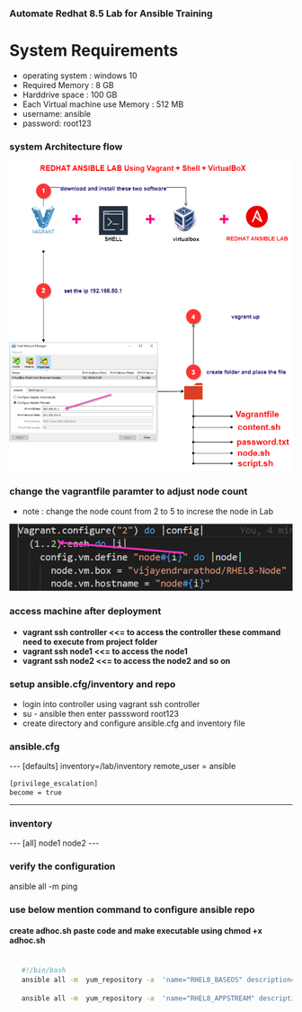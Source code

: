 <h3>Automate Redhat 8.5 Lab for Ansible Training</h3> 

<h1>System Requirements </h1>
  
- operating system : windows 10
- Required Memory : 8 GB
- Harddrive space : 100 GB
- Each Virtual machine use Memory : 512 MB
- username: ansible
- password: root123
  

<h3> system Architecture flow </h3>

![image](https://github.com/vijayendrar/devsecops/blob/main/Ansible/images/ansible%20lab.png)  

<h3> change the vagrantfile paramter to adjust node count  </h3>

- note : change the node count from 2 to 5 to increse the node in Lab

![image](https://github.com/vijayendrar/devsecops/blob/main/Ansible/images/nodecount.png)

<h3> access machine after deployment  <h4>

- vagrant ssh controller  <<= to access the controller these command need to execute from project folder
- vagrant ssh node1  <<= to access the node1 
- vagrant ssh node2  <<= to access the node2 and so on 

<h3> setup ansible.cfg/inventory and repo </h3>

- login into controller using vagrant ssh controller
- su - ansible  then enter passsword root123
- create directory and configure ansible.cfg and inventory file
  
<h3> ansible.cfg </h3>
---
    [defaults]
    inventory=/lab/inventory
    remote_user = ansible

    [privilege_escalation]
    become = true
---    

<h3> inventory </h3>
---
    [all]
    node1
    node2
---

<h3> verify the configuration </h3>

ansible all -m ping

<h3> use below mention command to configure ansible repo </h3>

<h4> create adhoc.sh paste code and make executable using chmod +x adhoc.sh</h4>

 ```bash

    #!/bin/bash
    ansible all -m  yum_repository -a  'name="RHEL8_BASEOS" description=" BaseOS Repo for RHEL 8"  baseurl="http://content.example.com/rhel8.0/x86_64/dvd/BaseOS" enabled=yes gpgcheck=no'

    ansible all -m  yum_repository -a  'name="RHEL8_APPSTREAM" description="AppStream Repo for RHEL 8"  baseurl=" http://content.example.com/rhel8.0/x86_64/dvd/AppStream" enabled=yes gpgcheck=no



